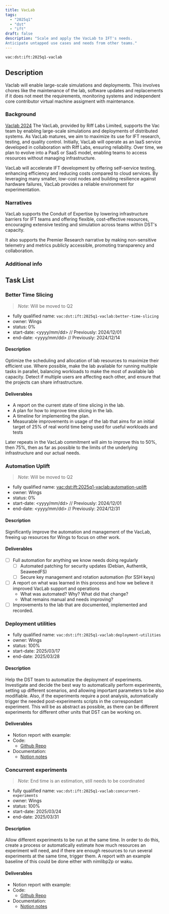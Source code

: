 ```yaml
---
title: VacLab
tags:
  - "2025q1"
  - "dst"
  - "ift"
draft: false
description: "Scale and apply the VacLab to IFT's needs.
Anticipate untapped use cases and needs from other teams."
---
```


`vac:dst:ift:2025q1-vaclab`

## Description
Vaclab will enable large-scale simulations and deployments.
This involves chores like the maintenance of the lab,
software updates and replacements if it does not meet the requirements,
monitoring systems and independent core contributor virtual machine
assigment with maintenance.

### Background
[Vaclab 2024](2024q4-vaclab.md)
The VacLab, provided by Riff Labs Limited,
supports the Vac team
by enabling large-scale simulations
and deployments of distributed systems.
As VacLab matures,
we aim to maximize its use for IFT research,
testing, and quality control.
Initially, VacLab will operate
as an IaaS service
developed in collaboration with Riff Labs,
ensuring reliability. 
Over time, we plan to evolve 
into a PaaS or SaaS model,
enabling teams to access resources
without managing infrastructure.

VacLab will accelerate IFT development
by offering self-service testing,
enhancing efficiency and reducing costs
compared to cloud services.
By leveraging many smaller,
low-cost nodes and building resilience
against hardware failures,
VacLab provides a reliable environment for experimentation.


### Narratives

VacLab supports the Conduit of Expertise by
lowering infrastructure barriers
for IFT teams and offering flexible,
cost-effective resources,
encouraging extensive testing
and simulation across teams
within DST's capacity.

It also supports the Premier Research narrative
by making non-sensitive telemetry
and metrics publicly accessible,
promoting transparency and collaboration.

### Additional info

## Task List
 
### Better Time Slicing
> *Note*: Will be moved to Q2

* fully qualified name: `vac:dst:ift:2025q1-vaclab:better-time-slicing`
* owner: Wings
* status: 0%
* start-date: <yyyy/mm/dd> // Previously: 2024/12/01
* end-date: <yyyy/mm/dd> // Previously: 2024/12/14

#### Description
Optimize the scheduling and allocation of lab resources
to maximize their efficient use. 
Where possible, make the lab available for running
multiple tasks in parallel, 
balancing workloads to make the most of available lab capacity.
Detect if multiple users are affecting each other, 
and ensure that the projects can share infrastructure.

#### Deliverables
* A report on the current state of time slicing in the lab.
* A plan for how to improve time slicing in the lab.
* A timeline for implementing the plan.
* Measurable improvements in usage of the lab
  that aims for an initial target of 25% of real world time
  being used for useful workloads and tests

Later repeats in the VacLab commitment will aim to improve this to 50%,
then 75%, then as far as possible
to the limits of the underlying infrastructure and our actual needs.

### Automation Uplift
<!-- technically sort of external
and will be done outside of normal DST cadence
but will be managed so as not to disrupt other works
-->
> *Note*: Will be moved to Q2

* fully qualified name: <vac:dst:ift:2025q1-vaclab:automation-uplift>
* owner: Wings
* status: 0%
* start-date: <yyyy/mm/dd> // Previously: 2024/12/01
* end-date: <yyyy/mm/dd> // Previously: 2024/12/31

#### Description
Significantly improve the automation and management of the VacLab,
freeing up resources for Wings to focus on other work.

#### Deliverables
- [ ] Full automation for anything we know needs doing regularly
  - [ ] Automated patching for security updates (Debian, Authentik, SeaweedFS)
  - [ ] Secure key management and rotation automation (for SSH keys)
- [ ] A report on what was learned in this process
      and how we believe it improved VacLab support and operations
  - What was automated? Why? What did that change?
  - What remains manual and needs improving?
- [ ] Improvements to the lab that are documented, implemented and recorded.

### Deployment utilities

* fully qualified name: `vac:dst:ift:2025q1-vaclab:deployment-utilities`
* owner: Wings
* status: 100%
* start-date: 2025/03/17
* end-date: 2025/03/28

#### Description

Help the DST team to automatize the deployment of experiments.
Investigate and decide the best way to automatically perform
experiments, setting up different scenarios, and allowing
important parameters to be also modifiable.
Also, if the experiments require a post analysis, automatically
trigger the needed post-experiments scripts in the correspondant experiment.
This will be as abstract as possible, as there can be different
experiments for different other units that DST can be working on.

#### Deliverables
- Notion report with example:
- Code:
  - [Github Repo](https://github.com/vacp2p/dst-argo-workflows)
- Documentation:
  - [Notion notes](https://www.notion.so/Argo-Workflow-Automation-1bf8f96fb65c804f948ed9dbb279fa77)

### Concurrent experiments
> *Note*: End time is an estimation, still needs to be coordinated

* fully qualified name: `vac:dst:ift:2025q1-vaclab:concurrent-experiments`
* owner: Wings
* status: 100%
* start-date: 2025/03/24
* end-date: 2025/03/31

#### Description

Allow different experiments to be run at the same time.
In order to do this, create a process or automatically
estimate how much resources an experiment will need,
and if there are enough resources to run several experiments
at the same time, trigger them.
A report with an example baseline of this could be done either
with nimlibp2p or waku.

#### Deliverables
- Notion report with example:
- Code:
  - [Github Repo](https://github.com/vacp2p/dst-argo-workflows/blob/43d5b8b556aa5011fc865956c97d4d35d80a2a97/prefect/run.py#L604-L610)
- Documentation:
  - [Notion notes](https://www.notion.so/Argo-Workflow-Automation-1bf8f96fb65c804f948ed9dbb279fa77)